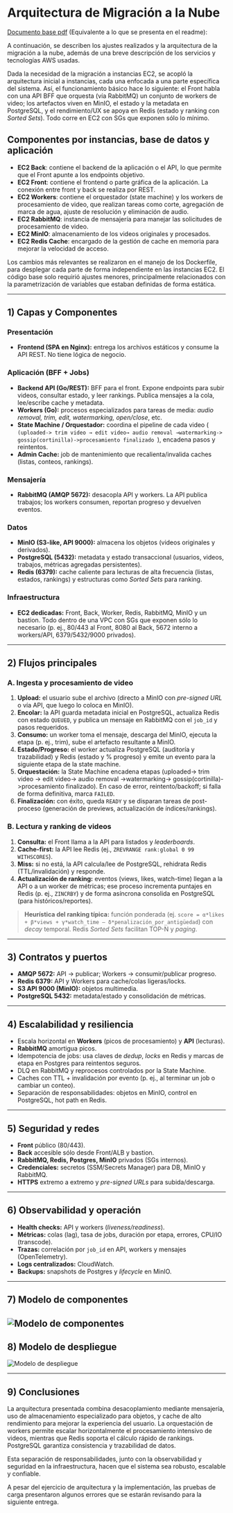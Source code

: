 # Arquitectura de Migración a la Nube

[Documento base pdf](https://drive.google.com/file/d/1bjdX-FyB1E8WFU20kBNWp30shhSFmGQK/view?usp=sharing) (Equivalente a lo que se presenta en el readme):

A continuación, se describen los ajustes realizados y la arquitectura de la migración a la nube, además de una breve descripción de los servicios y tecnologías AWS usadas.

Dada la necesidad de la migración a instancias EC2, se acopló la arquitectura inicial a instancias, cada una enfocada a una parte específica del sistema. Así, el funcionamiento básico hace lo siguiente: el Front habla con una API BFF que orquesta (vía RabbitMQ) un conjunto de workers de video; los artefactos viven en MinIO, el estado y la metadata en PostgreSQL, y el rendimiento/UX se apoya en Redis (estado y ranking con *Sorted Sets*). Todo corre en EC2 con SGs que exponen sólo lo mínimo.

## Componentes por instancias, base de datos y aplicación

- **EC2 Back**: contiene el backend de la aplicación o el API, lo que permite que el Front apunte a los endpoints objetivo.  
- **EC2 Front**: contiene el frontend o parte gráfica de la aplicación. La conexión entre front y back se realiza por REST.  
- **EC2 Workers**: contiene el orquestador (state machine) y los workers de procesamiento de video, que realizan tareas como corte, agregación de marca de agua, ajuste de resolución y eliminación de audio.  
- **EC2 RabbitMQ**: instancia de mensajería para manejar las solicitudes de procesamiento de video.  
- **EC2 MinIO**: almacenamiento de los videos originales y procesados.  
- **EC2 Redis Cache**: encargado de la gestión de cache en memoria para mejorar la velocidad de acceso.  

Los cambios más relevantes se realizaron en el manejo de los Dockerfile, para desplegar cada parte de forma independiente en las instancias EC2. El código base solo requirió ajustes menores, principalmente relacionados con la parametrización de variables que estaban definidas de forma estática.

---

## 1) Capas y Componentes

### Presentación
- **Frontend (SPA en Nginx):** entrega los archivos estáticos y consume la API REST. No tiene lógica de negocio.

### Aplicación (BFF + Jobs)
- **Backend API (Go/REST):** BFF para el front. Expone endpoints para subir videos, consultar estado, y leer rankings. Publica mensajes a la cola, lee/escribe cache y metadata.  
- **Workers (Go):** procesos especializados para tareas de media: *audio removal, trim, edit, watermarking, open/close*, etc.  
- **State Machine / Orquestador:** coordina el pipeline de cada video ( `(uploaded-> trim video → edit video→ audio removal →watermarking-> gossip(cortinilla)->procesamiento finalizado `), encadena pasos y reintentos.  
- **Admin Cache:** job de mantenimiento que recalienta/invalida caches (listas, conteos, rankings).  

### Mensajería
- **RabbitMQ (AMQP 5672):** desacopla API y workers. La API publica trabajos; los workers consumen, reportan progreso y devuelven eventos.

### Datos
- **MinIO (S3-like, API 9000):** almacena los objetos (videos originales y derivados).  
- **PostgreSQL (5432):** metadata y estado transaccional (usuarios, videos, trabajos, métricas agregadas persistentes).  
- **Redis (6379):** cache caliente para lecturas de alta frecuencia (listas, estados, rankings) y estructuras como *Sorted Sets* para ranking.  

### Infraestructura
- **EC2 dedicadas:** Front, Back, Worker, Redis, RabbitMQ, MinIO y un bastion. Todo dentro de una VPC con SGs que exponen sólo lo necesario (p. ej., 80/443 al Front, 8080 al Back, 5672 interno a workers/API, 6379/5432/9000 privados).

---

## 2) Flujos principales

### A. Ingesta y procesamiento de video
1. **Upload:** el usuario sube el archivo (directo a MinIO con *pre-signed URL* o vía API, que luego lo coloca en MinIO).  
2. **Encolar:** la API guarda metadata inicial en PostgreSQL, actualiza Redis con estado `QUEUED`, y publica un mensaje en RabbitMQ con el `job_id` y pasos requeridos.  
3. **Consumo:** un worker toma el mensaje, descarga del MinIO, ejecuta la etapa (p. ej., trim), sube el artefacto resultante a MinIO.  
4. **Estado/Progreso:** el worker actualiza PostgreSQL (auditoría y trazabilidad) y Redis (estado y % progreso) y emite un evento para la siguiente etapa de la state machine.  
5. **Orquestación:** la State Machine encadena etapas (uploaded-> trim video → edit video→ audio removal →watermarking-> gossip(cortinilla)->procesamiento finalizado). En caso de error, reintento/backoff; si falla de forma definitiva, marca `FAILED`.  
6. **Finalización:** con éxito, queda `READY` y se disparan tareas de post-proceso (generación de previews, actualización de índices/rankings).  

### B. Lectura y ranking de videos
1. **Consulta:** el Front llama a la API para listados y *leaderboards*.  
2. **Cache-first:** la API lee Redis (ej., `ZREVRANGE rank:global 0 99 WITHSCORES`).  
3. **Miss:** si no está, la API calcula/lee de PostgreSQL, rehidrata Redis (TTL/invalidación) y responde.  
4. **Actualización de ranking:** eventos (views, likes, watch-time) llegan a la API o a un worker de métricas; ese proceso incrementa puntajes en Redis (p. ej., `ZINCRBY`) y de forma asíncrona consolida en PostgreSQL (para históricos/reportes).  

> **Heurística del ranking típica:** función ponderada (ej. `score = α*likes + β*views + γ*watch_time – δ*penalización_por_antigüedad`) con *decay* temporal. Redis *Sorted Sets* facilitan TOP-N y *paging*.

---

## 3) Contratos y puertos

- **AMQP 5672:** API → publicar; Workers → consumir/publicar progreso.  
- **Redis 6379:** API y Workers para cache/colas ligeras/locks.  
- **S3 API 9000 (MinIO):** objetos multimedia.  
- **PostgreSQL 5432:** metadata/estado y consolidación de métricas.  

---

## 4) Escalabilidad y resiliencia

- Escala horizontal en **Workers** (picos de procesamiento) y **API** (lecturas).  
- **RabbitMQ** amortigua picos.  
- Idempotencia de jobs: usa claves de *dedup*, *locks* en Redis y marcas de etapa en Postgres para reintentos seguros.  
- DLQ en RabbitMQ y reprocesos controlados por la State Machine.  
- Caches con TTL + invalidación por evento (p. ej., al terminar un job o cambiar un conteo).  
- Separación de responsabilidades: objetos en MinIO, control en PostgreSQL, hot path en Redis.  

---

## 5) Seguridad y redes

- **Front** público (80/443).  
- **Back** accesible sólo desde Front/ALB y bastion.  
- **RabbitMQ, Redis, Postgres, MinIO** privados (SGs internos).  
- **Credenciales:** secretos (SSM/Secrets Manager) para DB, MinIO y RabbitMQ.  
- **HTTPS** extremo a extremo y *pre-signed URLs* para subida/descarga.  

---

## 6) Observabilidad y operación

- **Health checks:** API y workers (*liveness/readiness*).  
- **Métricas:** colas (lag), tasa de jobs, duración por etapa, errores, CPU/IO (transcode).  
- **Trazas:** correlación por `job_id` en API, workers y mensajes (OpenTelemetry).  
- **Logs centralizados:** CloudWatch.  
- **Backups:** snapshots de Postgres y *lifecycle* en MinIO.  

---

## 7) Modelo de componentes

![Modelo de componentes](imgs/componentes.png)
---

## 8) Modelo de despliegue

![Modelo de despliegue](imgs/despliegue_aws.png)

---

## 9) Conclusiones

La arquitectura presentada combina desacoplamiento mediante mensajería, uso de almacenamiento especializado para objetos, y cache de alto rendimiento para mejorar la experiencia del usuario. La orquestación de workers permite escalar horizontalmente el procesamiento intensivo de videos, mientras que Redis soporta el cálculo rápido de rankings. PostgreSQL garantiza consistencia y trazabilidad de datos.  

Esta separación de responsabilidades, junto con la observabilidad y seguridad en la infraestructura, hacen que el sistema sea robusto, escalable y confiable.  

A pesar del ejercicio de arquitectura y la implementación, las pruebas de carga presentaron algunos errores que se estarán revisando para la siguiente entrega.
